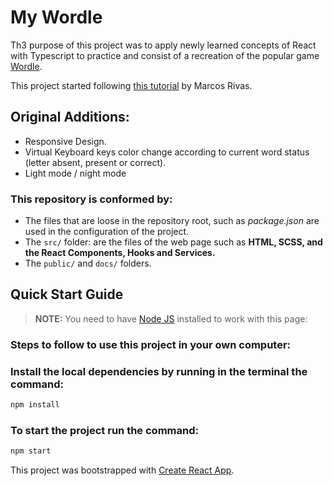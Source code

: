 # My Wordle

Th3 purpose of this project was to apply newly learned concepts of React with Typescript to practice and consist of a recreation of the popular game [Wordle](https://www.nytimes.com/games/wordle/index.html "Link to original Wordle game").

This project started following [this tutorial](https://github.com/marcosrivasr/wordle-react "Link to repo") by Marcos Rivas.

## Original Additions:

- Responsive Design.
- Virtual Keyboard keys color change according to current word status (letter absent, present or correct).
- Light mode / night mode

### This repository is conformed by:

- The files that are loose in the repository root, such as _package.json_ are used in the configuration of the project.
- The `src/` folder: are the files of the web page such as **HTML, SCSS, and the React Components, Hooks and Services.**
- The `public/` and `docs/` folders.

## Quick Start Guide

> **NOTE:** You need to have [Node JS](https://nodejs.org/) installed to work with this page:

### Steps to follow to use this project in your own computer:

### Install the local dependencies by running in the terminal the command:

```bash
npm install
```

### To start the project run the command:

```bash
npm start
```

This project was bootstrapped with [Create React App](https://github.com/facebook/create-react-app).
